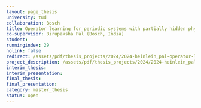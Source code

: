 ```yaml
---
layout: page_thesis
university: tud
collaboration: Bosch
title: Operator learning for periodic systems with partially hidden physics
co-supervisor: Birupaksha Pal (Bosch, India)
student: 
runningindex: 29
nolink: false
redirect: /assets/pdf/thesis_projects/2024/2024-heinlein_pal-operator-learning-hidden-physics/project_description.pdf
project_description: /assets/pdf/thesis_projects/2024/2024-heinlein_pal-operator-learning-hidden-physics/project_description.pdf
interim_thesis:
interim_presentation:
final_thesis:
final_presentation:
category: master_thesis
status: open
---
```

